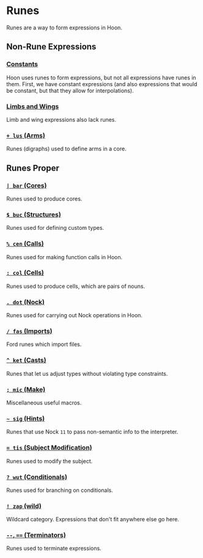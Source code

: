 # Runes

Runes are a way to form expressions in Hoon.

## Non-Rune Expressions

### [Constants](urbit-docs/language/hoon/reference/rune/constants)

Hoon uses runes to form expressions, but not all expressions have runes in them. First, we have constant expressions (and also expressions that would be constant, but that they allow for interpolations).

### [Limbs and Wings](urbit-docs/language/hoon/reference/limbs/)

Limb and wing expressions also lack runes.

### [`+ lus` (Arms)](urbit-docs/language/hoon/reference/rune/lus)

Runes (digraphs) used to define arms in a core.

## Runes Proper

### [`| bar` (Cores)](urbit-docs/language/hoon/reference/rune/bar)

Runes used to produce cores.

### [`$ buc` (Structures)](urbit-docs/language/hoon/reference/rune/buc)

Runes used for defining custom types.

### [`% cen` (Calls)](urbit-docs/language/hoon/reference/rune/cen)

Runes used for making function calls in Hoon.

### [`: col` (Cells)](urbit-docs/language/hoon/reference/rune/col)

Runes used to produce cells, which are pairs of nouns.

### [`. dot` (Nock)](urbit-docs/language/hoon/reference/rune/dot)

Runes used for carrying out Nock operations in Hoon.

### [`/ fas` (Imports)](urbit-docs/language/hoon/reference/rune/fas)

Ford runes which import files.

### [`^ ket` (Casts)](urbit-docs/language/hoon/reference/rune/ket)

Runes that let us adjust types without violating type constraints.

### [`; mic` (Make)](urbit-docs/language/hoon/reference/rune/mic)

Miscellaneous useful macros.

### [`~ sig` (Hints)](urbit-docs/language/hoon/reference/rune/sig)

Runes that use Nock `11` to pass non-semantic info to the interpreter.

### [`= tis` (Subject Modification)](urbit-docs/language/hoon/reference/rune/tis)

Runes used to modify the subject.

### [`? wut` (Conditionals)](urbit-docs/language/hoon/reference/rune/wut)

Runes used for branching on conditionals.

### [`! zap` (wild)](urbit-docs/language/hoon/reference/rune/zap)

Wildcard category. Expressions that don't fit anywhere else go here.

### [`--`, `==` (Terminators)](urbit-docs/language/hoon/reference/rune/terminators)

Runes used to terminate expressions.
